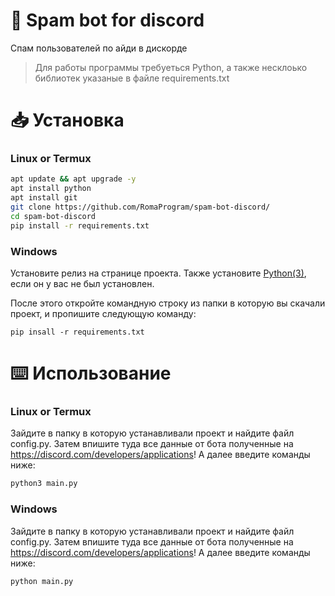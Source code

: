 # 🤖 Spam bot for discord

Спам пользователей по айди в дискорде
> Для работы программы требуеться Python, а также несклоько библиотек указаные в файле requirements.txt
# 📥 Установка
### Linux or Termux 
```sh
apt update && apt upgrade -y
apt install python
apt install git
git clone https://github.com/RomaProgram/spam-bot-discord/
cd spam-bot-discord
pip install -r requirements.txt
```
### Windows
Установите релиз на странице проекта.
Также установите [Python(3)](https://www.python.org/downloads/), если он у вас не был установлен. 

После этого откройте командную строку из папки в которую вы скачали проект, и пропишите следующую команду:

```pip insall -r requirements.txt```
# ⌨️ Использование 
### Linux or Termux 
Зайдите в папку в которую устанавливали проект и найдите файл config.py. Затем впишите туда все данные от бота полученные на https://discord.com/developers/applications! А далее введите команды ниже:
```sh
python3 main.py
```

### Windows
Зайдите в папку в которую устанавливали проект и найдите файл config.py. Затем впишите туда все данные от бота полученные на https://discord.com/developers/applications! А далее введите команды ниже:
```sh
python main.py
```
